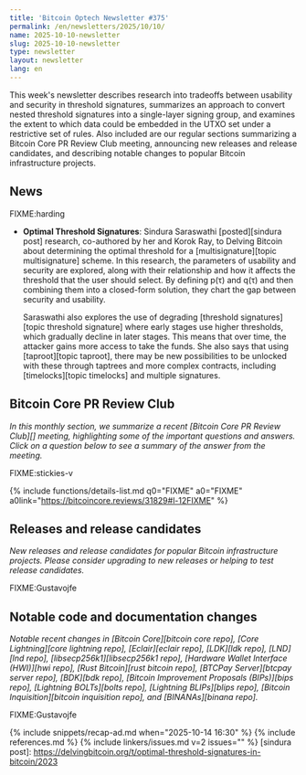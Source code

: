 ```yaml
---
title: 'Bitcoin Optech Newsletter #375'
permalink: /en/newsletters/2025/10/10/
name: 2025-10-10-newsletter
slug: 2025-10-10-newsletter
type: newsletter
layout: newsletter
lang: en
---
```

This week's newsletter describes research into tradeoffs between usability and
security in threshold signatures, summarizes an approach to convert nested
threshold signatures into a single-layer signing group, and examines the
extent to which data could be embedded in the UTXO set under a restrictive set
of rules. Also included are our regular sections summarizing a Bitcoin Core PR
Review Club meeting, announcing new releases and release candidates, and
describing notable changes to popular Bitcoin infrastructure projects.

## News

FIXME:harding

- **Optimal Threshold Signatures**: Sindura Saraswathi [posted][sindura post]
  research, co-authored by her and Korok Ray, to Delving Bitcoin about determining the optimal threshold for a
  [multisignature][topic multisignature] scheme. In this research, the parameters of usability and
  security are explored, along with their relationship and how it affects the
  threshold that the user should select. By defining p(τ) and q(τ) and then
  combining them into a closed-form solution, they chart the gap between
  security and usability.

  Saraswathi also explores the use of degrading [threshold signatures][topic
  threshold signature] where early stages use higher thresholds, which gradually
  decline in later stages. This means that over time, the attacker gains more
  access to take the funds. She also says that using [taproot][topic taproot],
  there may be new possibilities to be unlocked with these through taptrees and
  more complex contracts, including [timelocks][topic timelocks] and multiple signatures.

## Bitcoin Core PR Review Club

*In this monthly section, we summarize a recent [Bitcoin Core PR Review
Club][] meeting, highlighting some of the important questions and
answers.  Click on a question below to see a summary of the answer from
the meeting.*

FIXME:stickies-v

{% include functions/details-list.md
  q0="FIXME"
  a0="FIXME"
  a0link="https://bitcoincore.reviews/31829#l-12FIXME"
%}

## Releases and release candidates

_New releases and release candidates for popular Bitcoin infrastructure
projects.  Please consider upgrading to new releases or helping to test
release candidates._

FIXME:Gustavojfe

## Notable code and documentation changes

_Notable recent changes in [Bitcoin Core][bitcoin core repo], [Core
Lightning][core lightning repo], [Eclair][eclair repo], [LDK][ldk repo],
[LND][lnd repo], [libsecp256k1][libsecp256k1 repo], [Hardware Wallet
Interface (HWI)][hwi repo], [Rust Bitcoin][rust bitcoin repo], [BTCPay
Server][btcpay server repo], [BDK][bdk repo], [Bitcoin Improvement
Proposals (BIPs)][bips repo], [Lightning BOLTs][bolts repo],
[Lightning BLIPs][blips repo], [Bitcoin Inquisition][bitcoin inquisition
repo], and [BINANAs][binana repo]._

FIXME:Gustavojfe

{% include snippets/recap-ad.md when="2025-10-14 16:30" %}
{% include references.md %}
{% include linkers/issues.md v=2 issues="" %}
[sindura post]: https://delvingbitcoin.org/t/optimal-threshold-signatures-in-bitcoin/2023

